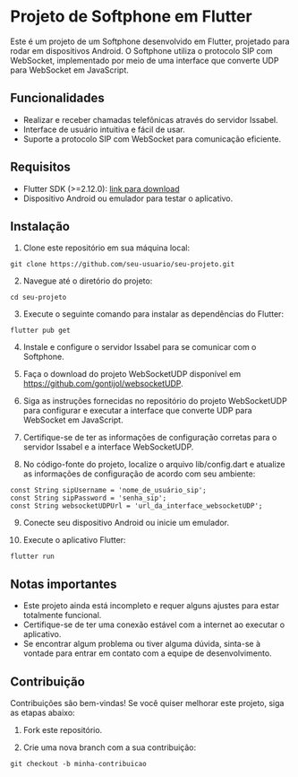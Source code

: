 # Projeto de Softphone em Flutter

Este é um projeto de um Softphone desenvolvido em Flutter, projetado para rodar em dispositivos Android. O Softphone utiliza o protocolo SIP com WebSocket, implementado por meio de uma interface que converte UDP para WebSocket em JavaScript.

## Funcionalidades

- Realizar e receber chamadas telefônicas através do servidor Issabel.
- Interface de usuário intuitiva e fácil de usar.
- Suporte a protocolo SIP com WebSocket para comunicação eficiente.

## Requisitos

- Flutter SDK (>=2.12.0): [link para download](https://flutter.dev)
- Dispositivo Android ou emulador para testar o aplicativo.

## Instalação

1. Clone este repositório em sua máquina local:

``git clone https://github.com/seu-usuario/seu-projeto.git``

2. Navegue até o diretório do projeto:

``cd seu-projeto``

3. Execute o seguinte comando para instalar as dependências do Flutter:

``flutter pub get``

4. Instale e configure o servidor Issabel para se comunicar com o Softphone.

5. Faça o download do projeto WebSocketUDP disponível em https://github.com/gontijol/websocketUDP.

6. Siga as instruções fornecidas no repositório do projeto WebSocketUDP para configurar e executar a interface que converte UDP para WebSocket em JavaScript.

7. Certifique-se de ter as informações de configuração corretas para o servidor Issabel e a interface WebSocketUDP.

8. No código-fonte do projeto, localize o arquivo lib/config.dart e atualize as informações de configuração de acordo com seu ambiente:

```const String issabelServer = 'endereço_do_servidor_issabel';
const String sipUsername = 'nome_de_usuário_sip';
const String sipPassword = 'senha_sip';
const String websocketUDPUrl = 'url_da_interface_websocketUDP';
```

9. Conecte seu dispositivo Android ou inicie um emulador.

10. Execute o aplicativo Flutter:

``flutter run``

## Notas importantes
- Este projeto ainda está incompleto e requer alguns ajustes para estar totalmente funcional.
- Certifique-se de ter uma conexão estável com a internet ao executar o aplicativo.
- Se encontrar algum problema ou tiver alguma dúvida, sinta-se à vontade para entrar em contato com a equipe de desenvolvimento.

## Contribuição

Contribuições são bem-vindas! Se você quiser melhorar este projeto, siga as etapas abaixo:

1. Fork este repositório.

2. Crie uma nova branch com a sua contribuição:

```git checkout -b minha-contribuicao```

